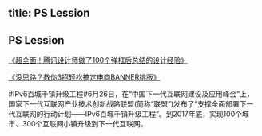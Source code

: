 title: PS Lession
--- 
## PS Lession
[《超全面！腾讯设计师做了100个弹框后总结的设计经验》](http://www.uisdc.com/tencent-100-popup-box)

[《没思路？教你3招轻松搞定电商BANNER排版》](http://www.uisdc.com/space-form-banner-typesetting)

#IPv6百城千镇升级工程#6月26日，在“中国下一代互联网建设及应用峰会”上，国家下一代互联网产业技术创新战略联盟(简称“联盟”)发布了“支撑全面部署下一代互联网的行动计划——IPv6百城千镇升级工程”。到2017年底，实现100个城市、300个互联网小镇升级到下一代互联网。





   
    
   
    
    
